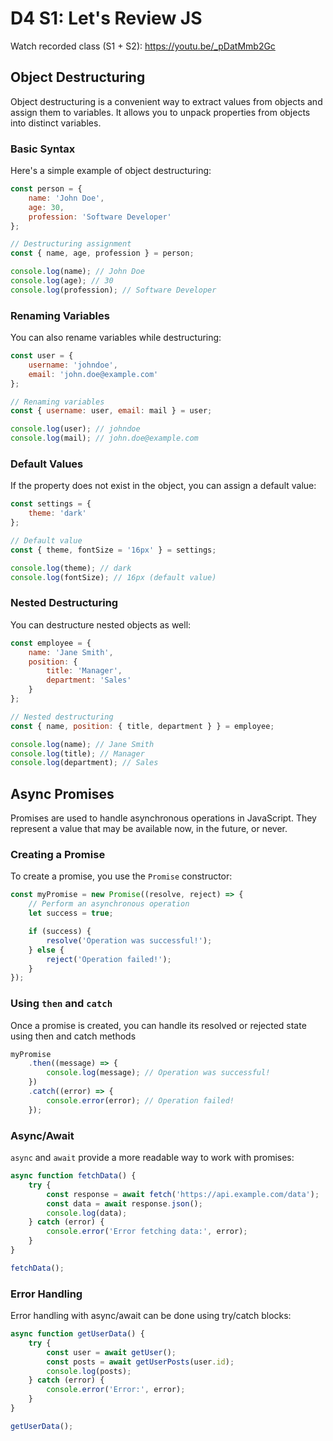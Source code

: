 # D4 S1: Let's Review JS

Watch recorded class (S1 + S2): https://youtu.be/_pDatMmb2Gc

## Object Destructuring

Object destructuring is a convenient way to extract values from objects and assign them to variables. It allows you to unpack properties from objects into distinct variables.

### Basic Syntax

Here's a simple example of object destructuring:

```javascript
const person = {
    name: 'John Doe',
    age: 30,
    profession: 'Software Developer'
};

// Destructuring assignment
const { name, age, profession } = person;

console.log(name); // John Doe
console.log(age); // 30
console.log(profession); // Software Developer
```

### Renaming Variables
You can also rename variables while destructuring:

```javascript
const user = {
    username: 'johndoe',
    email: 'john.doe@example.com'
};

// Renaming variables
const { username: user, email: mail } = user;

console.log(user); // johndoe
console.log(mail); // john.doe@example.com
```

### Default Values
If the property does not exist in the object, you can assign a default value:
```javascript
const settings = {
    theme: 'dark'
};

// Default value
const { theme, fontSize = '16px' } = settings;

console.log(theme); // dark
console.log(fontSize); // 16px (default value)
```

### Nested Destructuring
You can destructure nested objects as well:
```javascript
const employee = {
    name: 'Jane Smith',
    position: {
        title: 'Manager',
        department: 'Sales'
    }
};

// Nested destructuring
const { name, position: { title, department } } = employee;

console.log(name); // Jane Smith
console.log(title); // Manager
console.log(department); // Sales
```
## Async Promises
Promises are used to handle asynchronous operations in JavaScript. They represent a value that may be available now, in the future, or never.

### Creating a Promise
To create a promise, you use the `Promise` constructor:
```javascript
const myPromise = new Promise((resolve, reject) => {
    // Perform an asynchronous operation
    let success = true;

    if (success) {
        resolve('Operation was successful!');
    } else {
        reject('Operation failed!');
    }
});
```

### Using `then` and `catch`
Once a promise is created, you can handle its resolved or rejected state using then and catch methods

```javascript
myPromise
    .then((message) => {
        console.log(message); // Operation was successful!
    })
    .catch((error) => {
        console.error(error); // Operation failed!
    });
```

### Async/Await
`async` and `await` provide a more readable way to work with promises:

```js
async function fetchData() {
    try {
        const response = await fetch('https://api.example.com/data');
        const data = await response.json();
        console.log(data);
    } catch (error) {
        console.error('Error fetching data:', error);
    }
}

fetchData();
```

### Error Handling
Error handling with async/await can be done using try/catch blocks:
```js
async function getUserData() {
    try {
        const user = await getUser();
        const posts = await getUserPosts(user.id);
        console.log(posts);
    } catch (error) {
        console.error('Error:', error);
    }
}

getUserData();
```